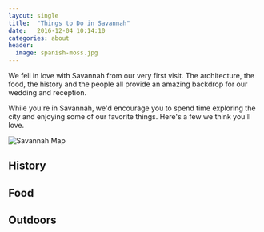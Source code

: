 ```yaml
---
layout: single
title:  "Things to Do in Savannah"
date:   2016-12-04 10:14:10
categories: about
header:
  image: spanish-moss.jpg
---
```


We fell in love with Savannah from our very first visit. The architecture, the food, the history and the people all provide an amazing backdrop for our wedding and reception.

While you're in Savannah, we'd encourage you to spend time exploring the city and enjoying some of our favorite things. Here's a few we think you'll love.

![Savannah Map](/images/savannah-map.jpg)

## History


## Food


## Outdoors
